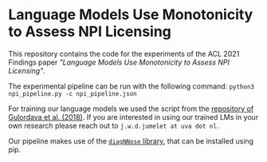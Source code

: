 # Language Models Use Monotonicity to Assess NPI Licensing

This repository contains the code for the experiments of the ACL 2021 Findings paper _"Language Models Use Monotonicity to Assess NPI Licensing"_.

The experimental pipeline can be run with the following command:
`python3 npi_pipeline.py -c npi_pipeline.json`

For training our language models we used the script from the [repository of Gulordava et al. (2018)](https://github.com/facebookresearch/colorlessgreenRNNs/tree/master/src). If you are interested in using our trained LMs in your own research please reach out to `j.w.d.jumelet at uva dot nl`.

Our pipeline makes use of the [`diagNNose` library](https://github.com/i-machine-think/diagNNose), that can be installed using pip.